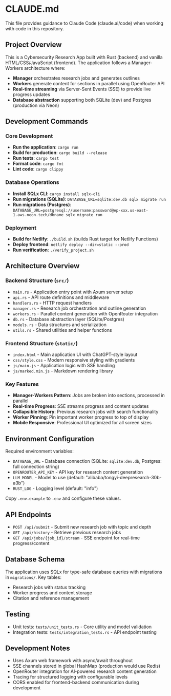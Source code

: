 # CLAUDE.md

This file provides guidance to Claude Code (claude.ai/code) when working with code in this repository.

## Project Overview

This is a Cybersecurity Research App built with Rust (backend) and vanilla HTML/CSS/JavaScript (frontend). The application follows a Manager-Workers architecture where:

- **Manager** orchestrates research jobs and generates outlines
- **Workers** generate content for sections in parallel using OpenRouter API
- **Real-time streaming** via Server-Sent Events (SSE) to provide live progress updates
- **Database abstraction** supporting both SQLite (dev) and Postgres (production via Neon)

## Development Commands

### Core Development
- **Run the application**: `cargo run`
- **Build for production**: `cargo build --release`
- **Run tests**: `cargo test`
- **Format code**: `cargo fmt`
- **Lint code**: `cargo clippy`

### Database Operations
- **Install SQLx CLI**: `cargo install sqlx-cli`
- **Run migrations (SQLite)**: `DATABASE_URL=sqlite:dev.db sqlx migrate run`
- **Run migrations (Postgres)**: `DATABASE_URL=postgresql://username:password@ep-xxx.us-east-1.aws.neon.tech/dbname sqlx migrate run`

### Deployment
- **Build for Netlify**: `./build.sh` (builds Rust target for Netlify Functions)
- **Deploy frontend**: `netlify deploy --dir=static --prod`
- **Run verification**: `./verify_project.sh`

## Architecture Overview

### Backend Structure (`src/`)
- `main.rs` - Application entry point with Axum server setup
- `api.rs` - API route definitions and middleware
- `handlers.rs` - HTTP request handlers
- `manager.rs` - Research job orchestration and outline generation
- `workers.rs` - Parallel content generation with OpenRouter integration
- `db.rs` - Database abstraction layer (SQLite/Postgres)
- `models.rs` - Data structures and serialization
- `utils.rs` - Shared utilities and helper functions

### Frontend Structure (`static/`)
- `index.html` - Main application UI with ChatGPT-style layout
- `css/style.css` - Modern responsive styling with gradients
- `js/main.js` - Application logic with SSE handling
- `js/marked.min.js` - Markdown rendering library

### Key Features
- **Manager-Workers Pattern**: Jobs are broken into sections, processed in parallel
- **Real-time Progress**: SSE streams progress and content updates
- **Collapsible History**: Previous research jobs with search functionality
- **Worker Pinning**: Pin important worker progress to top of display
- **Mobile Responsive**: Professional UI optimized for all screen sizes

## Environment Configuration

Required environment variables:
- `DATABASE_URL` - Database connection (SQLite: `sqlite:dev.db`, Postgres: full connection string)
- `OPENROUTER_API_KEY` - API key for research content generation
- `LLM_MODEL` - Model to use (default: "alibaba/tongyi-deepresearch-30b-a3b")
- `RUST_LOG` - Logging level (default: "info")

Copy `.env.example` to `.env` and configure these values.

## API Endpoints

- `POST /api/submit` - Submit new research job with topic and depth
- `GET /api/history` - Retrieve previous research jobs
- `GET /api/jobs/{job_id}/stream` - SSE endpoint for real-time progress/content

## Database Schema

The application uses SQLx for type-safe database queries with migrations in `migrations/`. Key tables:
- Research jobs with status tracking
- Worker progress and content storage
- Citation and reference management

## Testing

- Unit tests: `tests/unit_tests.rs` - Core utility and model validation
- Integration tests: `tests/integration_tests.rs` - API endpoint testing

## Development Notes

- Uses Axum web framework with async/await throughout
- SSE channels stored in global HashMap (production would use Redis)
- OpenRouter integration for AI-powered research content generation
- Tracing for structured logging with configurable levels
- CORS enabled for frontend-backend communication during development